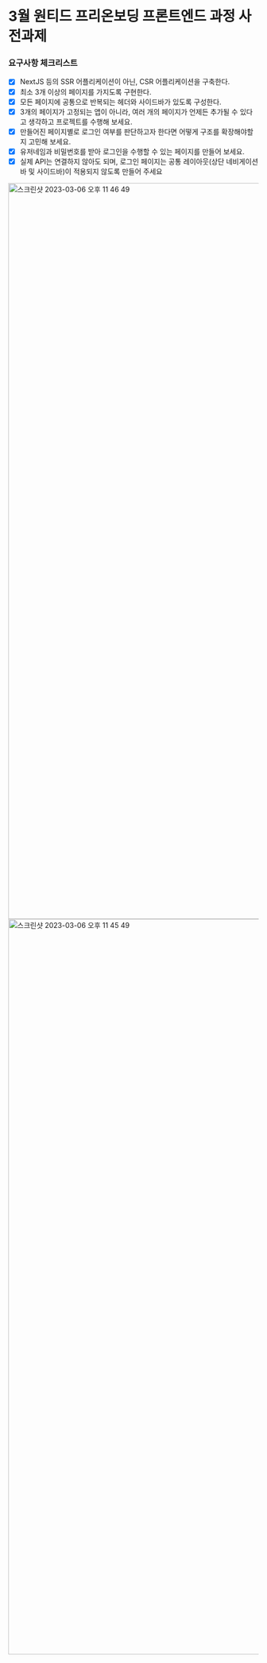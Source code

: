# 3월 원티드 프리온보딩 프론트엔드 과정 사전과제

### 요구사항 체크리스트
- [x] NextJS 등의 SSR 어플리케이션이 아닌, CSR 어플리케이션을 구축한다.
- [x] 최소 3개 이상의 페이지를 가지도록 구현한다.
- [x] 모든 페이지에 공통으로 반복되는 헤더와 사이드바가 있도록 구성한다.
- [x] 3개의 페이지가 고정되는 앱이 아니라, 여러 개의 페이지가 언제든 추가될 수 있다고 생각하고 프로젝트를 수행해 보세요.
- [x] 만들어진 페이지별로 로그인 여부를 판단하고자 한다면 어떻게 구조를 확장해야할지 고민해 보세요.
- [x] 유저네임과 비밀번호를 받아 로그인을 수행할 수 있는 페이지를 만들어 보세요.
- [x] 실제 API는 연결하지 않아도 되며, 로그인 페이지는 공통 레이아웃(상단 네비게이션 바 및 사이드바)이 적용되지 않도록 만들어 주세요

<img width="1482" alt="스크린샷 2023-03-06 오후 11 46 49" src="https://user-images.githubusercontent.com/86196026/223145748-28173c2f-27ee-4d5a-a34d-604c046e0324.png">

<img width="1481" alt="스크린샷 2023-03-06 오후 11 45 49" src="https://user-images.githubusercontent.com/86196026/223145850-5bc2549e-62b2-47d2-b1d8-2ce76242e828.png">
